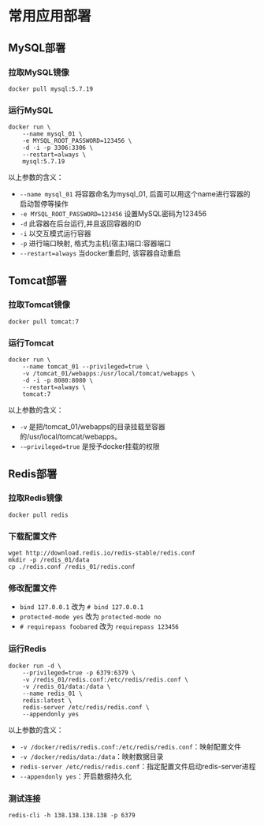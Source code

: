 # 常用应用部署

## MySQL部署

### 拉取MySQL镜像
```
docker pull mysql:5.7.19
```
### 运行MySQL
```
docker run \
    --name mysql_01 \
    -e MYSQL_ROOT_PASSWORD=123456 \
    -d -i -p 3306:3306 \
    --restart=always \
    mysql:5.7.19
```
以上参数的含义：
* `--name mysql_01`  将容器命名为mysql_01, 后面可以用这个name进行容器的启动暂停等操作
* `-e MYSQL_ROOT_PASSWORD=123456` 设置MySQL密码为123456
* `-d` 此容器在后台运行,并且返回容器的ID
* `-i` 以交互模式运行容器
* `-p` 进行端口映射, 格式为主机(宿主)端口:容器端口
* `--restart=always` 当docker重启时, 该容器自动重启

## Tomcat部署

### 拉取Tomcat镜像
```
docker pull tomcat:7
```
### 运行Tomcat
```
docker run \
    --name tomcat_01 --privileged=true \
    -v /tomcat_01/webapps:/usr/local/tomcat/webapps \
    -d -i -p 8080:8080 \
    --restart=always \
    tomcat:7 
```
以上参数的含义：
* `-v`  是把/tomcat_01/webapps的目录挂载至容器的/usr/local/tomcat/webapps。 
* `-–privileged=true` 是授予docker挂载的权限

## Redis部署

### 拉取Redis镜像
```
docker pull redis
```
### 下载配置文件
```
wget http://download.redis.io/redis-stable/redis.conf
mkdir -p /redis_01/data
cp ./redis.conf /redis_01/redis.conf
```
### 修改配置文件
* `bind 127.0.0.1` 改为 `# bind 127.0.0.1`
* `protected-mode yes` 改为 `protected-mode no`
* `# requirepass foobared` 改为 `requirepass 123456`
### 运行Redis
```
docker run -d \
    --privileged=true -p 6379:6379 \
    -v /redis_01/redis.conf:/etc/redis/redis.conf \
    -v /redis_01/data:/data \
    --name redis_01 \
    redis:latest \
    redis-server /etc/redis/redis.conf \
    --appendonly yes
```
以上参数的含义：
* `-v /docker/redis/redis.conf:/etc/redis/redis.conf`：映射配置文件
* `-v /docker/redis/data:/data`：映射数据目录
* `redis-server /etc/redis/redis.conf`：指定配置文件启动redis-server进程
* `--appendonly yes`：开启数据持久化
### 测试连接
```
redis-cli -h 138.138.138.138 -p 6379 
```
